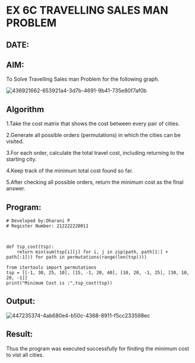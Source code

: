 # EX 6C TRAVELLING SALES MAN PROBLEM
## DATE:
## AIM:
To Solve Travelling Sales man Problem for the following graph.

![436921662-653921a4-3d7b-4691-9b41-735e80f7af0b](https://github.com/user-attachments/assets/cd59fcb5-cb4a-4d48-9555-04d822e0c9d7)


## Algorithm
1.Take the cost matrix that shows the cost between every pair of cities.

2.Generate all possible orders (permutations) in which the cities can be visited.

3.For each order, calculate the total travel cost, including returning to the starting city.

4.Keep track of the minimum total cost found so far.

5.After checking all possible orders, return the minimum cost as the final answer.   

## Program:
```
# Developed by:Dharani P
# Register Number: 212222220011



def tsp_cost(tsp):
    return min(sum(tsp[i][j] for i, j in zip(path, path[1:] + path[:1])) for path in permutations(range(len(tsp))))

from itertools import permutations
tsp = [[-1, 30, 25, 10], [15, -1, 20, 40], [10, 20, -1, 25], [30, 10, 20, -1]]
print("Minimum Cost is :",tsp_cost(tsp))
```
## Output:
![447235374-4ab680e4-b50c-4368-8911-f5cc233598ec](https://github.com/user-attachments/assets/7da8df44-813b-4842-81fc-f99fd5237fbd)



## Result:
Thus the program was executed successfully for finding the minimum cost to vist all cities.
